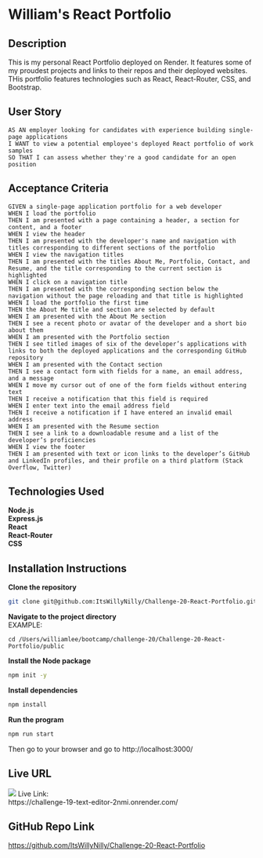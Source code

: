 # William's React Portfolio

## Description
This is my personal React Portfolio deployed on Render. It features some of my proudest projects and links to their repos and their deployed websites. THis portfolio features technologies such as React, React-Router, CSS, and Bootstrap.

## User Story

```
AS AN employer looking for candidates with experience building single-page applications
I WANT to view a potential employee's deployed React portfolio of work samples
SO THAT I can assess whether they're a good candidate for an open position
```

## Acceptance Criteria

```
GIVEN a single-page application portfolio for a web developer
WHEN I load the portfolio
THEN I am presented with a page containing a header, a section for content, and a footer
WHEN I view the header
THEN I am presented with the developer's name and navigation with titles corresponding to different sections of the portfolio
WHEN I view the navigation titles
THEN I am presented with the titles About Me, Portfolio, Contact, and Resume, and the title corresponding to the current section is highlighted
WHEN I click on a navigation title
THEN I am presented with the corresponding section below the navigation without the page reloading and that title is highlighted
WHEN I load the portfolio the first time
THEN the About Me title and section are selected by default
WHEN I am presented with the About Me section
THEN I see a recent photo or avatar of the developer and a short bio about them
WHEN I am presented with the Portfolio section
THEN I see titled images of six of the developer’s applications with links to both the deployed applications and the corresponding GitHub repository
WHEN I am presented with the Contact section
THEN I see a contact form with fields for a name, an email address, and a message
WHEN I move my cursor out of one of the form fields without entering text
THEN I receive a notification that this field is required
WHEN I enter text into the email address field
THEN I receive a notification if I have entered an invalid email address
WHEN I am presented with the Resume section
THEN I see a link to a downloadable resume and a list of the developer’s proficiencies
WHEN I view the footer
THEN I am presented with text or icon links to the developer’s GitHub and LinkedIn profiles, and their profile on a third platform (Stack Overflow, Twitter) 
```

## Technologies Used
**Node.js** <br>
**Express.js**<br>
**React**<br>
**React-Router**<br>
**CSS**<br>

## Installation Instructions
**Clone the repository**
```bash
git clone git@github.com:ItsWillyNilly/Challenge-20-React-Portfolio.git
```

**Navigate to the project directory**
<br>EXAMPLE:
```
cd /Users/williamlee/bootcamp/challenge-20/Challenge-20-React-Portfolio/public
```
**Install the Node package**
```bash
npm init -y
```

**Install dependencies**
```bash
npm install
```

**Run the program**
```bash
npm run start
```
Then go to your browser and go to http://localhost:3000/

## Live URL
<img src="src/assets/images/Screenshot 2024-09-18 at 8.45.01 PM.png">
Live Link:<br> https://challenge-19-text-editor-2nmi.onrender.com/

## GitHub Repo Link
https://github.com/ItsWillyNilly/Challenge-20-React-Portfolio